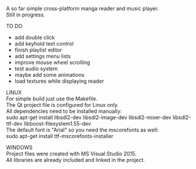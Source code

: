 A so far simple cross-platform manga reader and music player.  
Still in progress.  

TO DO
- add double click
- add keyhold text control
- finish playlist editor
- add settings menu lists
- improve mouse wheel scrolling
- test audio system
- maybe add some animations
- load textures while displaying reader

LINUX  
For simple build just use the Makefile.  
The Qt project file is configured for Linux only.  
All dependencies need to be installed manually:  
sudo apt-get install libsdl2-dev libsdl2-image-dev libsdl2-mixer-dev libsdl2-ttf-dev libboost-filesystem1.55-dev  
The default font is "Arial" so you need the mscorefonts as well:  
sudo apt-get install ttf-mscorefonts-installer  

WINDOWS  
Project files were created with MS Visual Studio 2015.  
All libraries are already included and linked in the project.  

